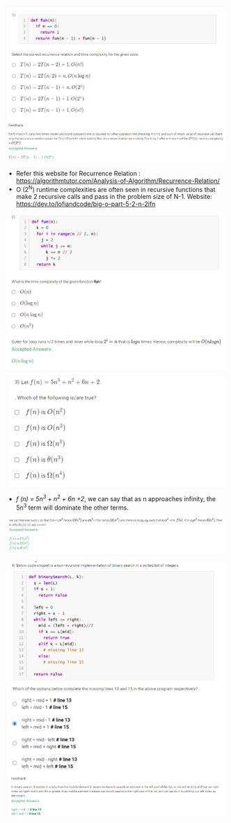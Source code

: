 ![Alt text](image.png)
![Alt text](image-4.png)

- Refer this website for Recurrence Relation : https://algorithmtutor.com/Analysis-of-Algorithm/Recurrence-Relation/
- O (2<sup>N</sup>) runtime complexities are often seen in recursive functions that make 2 recursive calls and pass in the problem size of N-1.
Website: https://dev.to/lofiandcode/big-o-part-5-2-n-2ifn

![Alt text](image-2.png)
![Alt text](image-3.png)

![Alt text](image-5.png)

- *f (n) = 5n<sup>3</sup> + n<sup>2</sup> + 6n +2*, we can say that as n approaches infinity, the 5n<sup>3</sup> term will dominate the other terms.

![Alt text](image-6.png)

![Alt text](image-7.png)
![Alt text](image-8.png)
![Alt text](image-9.png)

